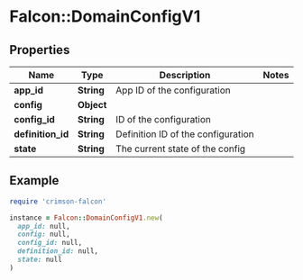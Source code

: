 # Falcon::DomainConfigV1

## Properties

| Name | Type | Description | Notes |
| ---- | ---- | ----------- | ----- |
| **app_id** | **String** | App ID of the configuration |  |
| **config** | **Object** |  |  |
| **config_id** | **String** | ID of the configuration |  |
| **definition_id** | **String** | Definition ID of the configuration |  |
| **state** | **String** | The current state of the config |  |

## Example

```ruby
require 'crimson-falcon'

instance = Falcon::DomainConfigV1.new(
  app_id: null,
  config: null,
  config_id: null,
  definition_id: null,
  state: null
)
```

